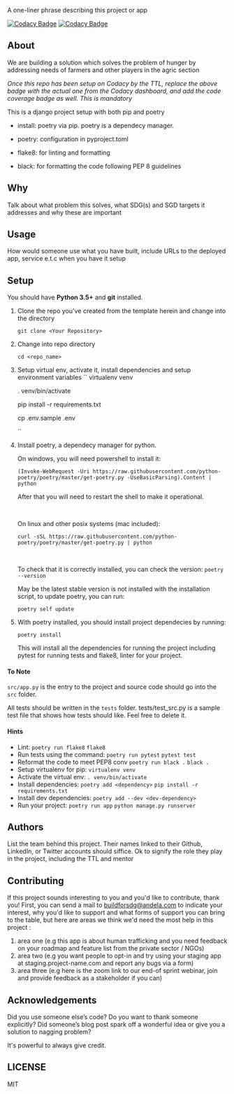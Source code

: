 A one-liner phrase describing this project or app

[![Codacy Badge](https://api.codacy.com/project/badge/Grade/264f6e889f5c4493a4a6a5ed439c24da)](https://app.codacy.com/gh/BuildForSDG/Team-226-Backend?utm_source=github.com&utm_medium=referral&utm_content=BuildForSDG/Team-226-Backend&utm_campaign=Badge_Grade_Settings)
[![Codacy Badge](https://img.shields.io/badge/Code%20Quality-D-red)](https://img.shields.io/badge/Code%20Quality-D-red)


## About

We are building a solution which solves the problem of hunger by addressing needs of farmers and other players in the agric section

_Once this repo has been setup on Codacy by the TTL, replace the above badge with the actual one from the Codacy dashboard, and add the code coverage badge as well. This is mandatory_

This is a django project setup with both pip and poetry

- install: poetry via pip. poetry is a dependecy manager.

- poetry: configuration in pyproject.toml

- flake8: for linting and formatting

- black: for formatting the code following PEP 8 guidelines

## Why

Talk about what problem this solves, what SDG(s) and SGD targets it addresses and why these are important

## Usage
How would someone use what you have built, include URLs to the deployed app, service e.t.c when you have it setup


## Setup
You should have **Python 3.5+** and **git** installed. 

1. Clone the repo you've created from the template herein and change into the directory

    ``
    git clone <Your Repository>
    ``

2. Change into repo directory

    ``
    cd <repo_name>
    ``

3. Setup virtual env, activate it, install dependencies and setup environment variables
    ``
    virtualenv venv

    . venv/bin/activate

    pip install -r requirements.txt

    cp .env.sample .env

    ``

4. Install poetry, a dependecy manager for python.

    On windows, you will need powershell to install it:

    ``
    (Invoke-WebRequest -Uri https://raw.githubusercontent.com/python-poetry/poetry/master/get-poetry.py -UseBasicParsing).Content | python
    ``

    After that you will need to restart the shell to make it operational.

    &nbsp;

    On linux and other posix systems (mac included):

    ``
    curl -sSL https://raw.githubusercontent.com/python-poetry/poetry/master/get-poetry.py | python
    ``

    &nbsp;

    To check that it is correctly installed, you can check the version:
    ``
    poetry --version
    ``

    May be the latest stable version is not installed with the installation script, to update poetry, you can run:

    ``
    poetry self update
    ``

5. With poetry installed, you should install project dependecies by running:

    ``
    poetry install
    ``

    This will install all the dependencies for running the project including pytest for running tests and flake8, linter for your project.

#### To Note
`src/app.py` is the entry to the project and source code should go into the `src` folder.

All tests should be written in the `tests` folder. tests/test_src.py is a sample test file that shows how tests should like. Feel free to delete it.

#### Hints

- Lint: 
  `poetry run flake8`
  `flake8 `
- Run tests using the command: 
  `poetry run pytest`
  `pytest test`
- Reformat the code to meet PEP8 conv
  `poetry run black .`
  `black .`
- Setup virtualenv for pip:
  `virtualenv venv`
- Activate the virtual env:
  `. venv/bin/activate`
- Install dependencies: 
  `poetry add <dependency>`
  `pip install -r requirements.txt`
- Install dev dependencies:
  `poetry add --dev <dev-dependency>`
- Run your project:
  `poetry run app`
  `python manage.py runserver`


## Authors

List the team behind this project. Their names linked to their Github, LinkedIn, or Twitter accounts should siffice. Ok to signify the role they play in the project, including the TTL and mentor

## Contributing
If this project sounds interesting to you and you'd like to contribute, thank you!
First, you can send a mail to buildforsdg@andela.com to indicate your interest, why you'd like to support and what forms of support you can bring to the table, but here are areas we think we'd need the most help in this project :
1.  area one (e.g this app is about human trafficking and you need feedback on your roadmap and feature list from the private sector / NGOs)
2.  area two (e.g you want people to opt-in and try using your staging app at staging.project-name.com and report any bugs via a form)
3.  area three (e.g here is the zoom link to our end-of sprint webinar, join and provide feedback as a stakeholder if you can)

## Acknowledgements

Did you use someone else’s code?
Do you want to thank someone explicitly?
Did someone’s blog post spark off a wonderful idea or give you a solution to nagging problem?

It's powerful to always give credit.

## LICENSE
MIT
